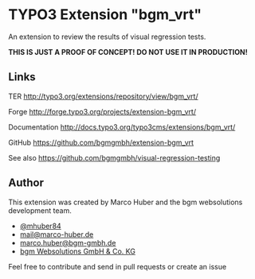 # TYPO3 Extension "bgm_vrt"

An extension to review the results of visual regression tests.

**THIS IS JUST A PROOF OF CONCEPT! DO NOT USE IT IN PRODUCTION!**

## Links

TER           http://typo3.org/extensions/repository/view/bgm_vrt/

Forge         http://forge.typo3.org/projects/extension-bgm_vrt/

Documentation http://docs.typo3.org/typo3cms/extensions/bgm_vrt/

GitHub        https://github.com/bgmgmbh/extension-bgm_vrt

See also      https://github.com/bgmgmbh/visual-regression-testing

## Author

This extension was created by Marco Huber and the bgm websolutions development team. 

* <a href="https://twitter.com/mhuber84">@mhuber84</a>
* mail@marco-huber.de
* marco.huber@bgm-gmbh.de
* <a href="http://typo3.bgm-gmbh.de">bgm Websolutions GmbH & Co. KG</a>

Feel free to contribute and send in pull requests or create an issue